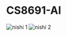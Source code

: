 # CS8691-AI
![nishi 1](https://user-images.githubusercontent.com/58816787/70998842-37501a80-20fe-11ea-95e9-fef93de4db63.png)
![nishi 2](https://user-images.githubusercontent.com/58816787/70998856-3d45fb80-20fe-11ea-8129-d55fc03a1614.png)
